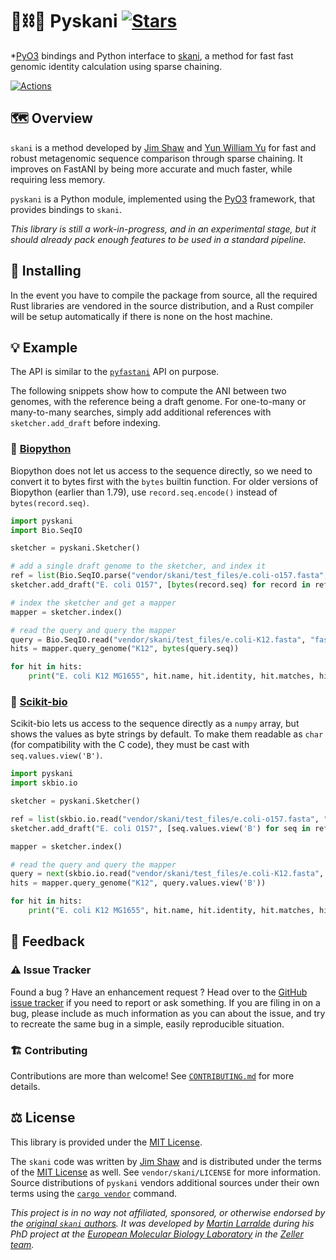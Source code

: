 # 🐍⛓️🧬 Pyskani [![Stars](https://img.shields.io/github/stars/althonos/pyskani.svg?style=social&maxAge=3600&label=Star)](https://github.com/althonos/pyskani/stargazers)

*[PyO3](https://pyo3.rs/) bindings and Python interface to [skani](https://github.com/bluenote-1577/skani), a method for fast fast genomic identity calculation using sparse chaining.

[![Actions](https://img.shields.io/github/actions/workflow/status/althonos/pyskani/test.yml?branch=main&logo=github&style=flat-square&maxAge=300)](https://github.com/althonos/pyskani/actions)
<!-- [![Coverage](https://img.shields.io/codecov/c/gh/althonos/pyskani/branch/main.svg?style=flat-square&maxAge=3600)](https://codecov.io/gh/althonos/pyskani/)
[![License](https://img.shields.io/badge/license-MIT-blue.svg?style=flat-square&maxAge=2678400)](https://choosealicense.com/licenses/mit/)
[![PyPI](https://img.shields.io/pypi/v/pyskani.svg?style=flat-square&maxAge=3600)](https://pypi.org/project/pyskani)
[![Bioconda](https://img.shields.io/conda/vn/bioconda/pyskani?style=flat-square&maxAge=3600&logo=anaconda)](https://anaconda.org/bioconda/pyskani)
[![AUR](https://img.shields.io/aur/version/python-pyskani?logo=archlinux&style=flat-square&maxAge=3600)](https://aur.archlinux.org/packages/python-pyskani)
[![Wheel](https://img.shields.io/pypi/wheel/pyskani.svg?style=flat-square&maxAge=3600)](https://pypi.org/project/pyskani/#files)
[![Python Versions](https://img.shields.io/pypi/pyversions/pyskani.svg?style=flat-square&maxAge=600)](https://pypi.org/project/pyskani/#files)
[![Python Implementations](https://img.shields.io/pypi/implementation/pyskani.svg?style=flat-square&maxAge=600&label=impl)](https://pypi.org/project/pyskani/#files)
[![Source](https://img.shields.io/badge/source-GitHub-303030.svg?maxAge=2678400&style=flat-square)](https://github.com/althonos/pyskani/)
[![Mirror](https://img.shields.io/badge/mirror-EMBL-009f4d?style=flat-square&maxAge=2678400)](https://git.embl.de/larralde/pyskani/)
[![Issues](https://img.shields.io/github/issues/althonos/pyskani.svg?style=flat-square&maxAge=600)](https://github.com/althonos/pyskani/issues)
[![Docs](https://img.shields.io/readthedocs/pyskani/latest?style=flat-square&maxAge=600)](https://pyskani.readthedocs.io)
[![Changelog](https://img.shields.io/badge/keep%20a-changelog-8A0707.svg?maxAge=2678400&style=flat-square)](https://github.com/althonos/pyskani/blob/master/CHANGELOG.md)
[![Downloads](https://img.shields.io/badge/dynamic/json?style=flat-square&color=303f9f&maxAge=86400&label=downloads&query=%24.total_downloads&url=https%3A%2F%2Fapi.pepy.tech%2Fapi%2Fprojects%2Fpyskani)](https://pepy.tech/project/pyskani) -->


## 🗺️ Overview

`skani` is a method developed by [Jim Shaw](https://jim-shaw-bluenote.github.io/)
and [Yun William Yu](https://github.com/yunwilliamyu) for fast and robust 
metagenomic sequence comparison through sparse chaining. It improves on 
FastANI by being more accurate and much faster, while requiring less memory.

`pyskani` is a Python module, implemented using the [PyO3](https://pyo3.rs/)
framework, that provides bindings to `skani`. 

*This library is still a work-in-progress, and in an experimental stage,
but it should already pack enough features to be used in a standard pipeline.*


## 🔧 Installing

<!-- pyskani can be installed directly from [PyPI](https://pypi.org/project/pyskani/),
which hosts some pre-built CPython wheels for x86-64 Unix platforms, as well
as the code required to compile from source with Cython:
```console
$ pip install pyskani
``` -->

In the event you have to compile the package from source, all the required
Rust libraries are vendored in the source distribution, and a Rust compiler
will be setup automatically if there is none on the host machine.

<!-- Otherwise, pyskani is also available as a [Bioconda](https://anaconda.org/bioconda/pyskani)
package:
```console
$ conda install -c bioconda pyskani
``` -->

## 💡 Example

The API is similar to the [`pyfastani`](https://github.com/althonos/pyfastani)
API on purpose.

The following snippets show how to compute the ANI between two genomes,
with the reference being a draft genome.  For one-to-many or many-to-many 
searches, simply add additional references with `sketcher.add_draft` before 
indexing.


### 🔬 [Biopython](https://github.com/biopython/biopython)

Biopython does not let us access to the sequence directly, so we need to
convert it to bytes first with the `bytes` builtin function. For older
versions of Biopython (earlier than 1.79), use `record.seq.encode()`
instead of `bytes(record.seq)`.

```python
import pyskani
import Bio.SeqIO

sketcher = pyskani.Sketcher()

# add a single draft genome to the sketcher, and index it
ref = list(Bio.SeqIO.parse("vendor/skani/test_files/e.coli-o157.fasta", "fasta"))
sketcher.add_draft("E. coli O157", [bytes(record.seq) for record in ref])

# index the sketcher and get a mapper
mapper = sketcher.index()

# read the query and query the mapper
query = Bio.SeqIO.read("vendor/skani/test_files/e.coli-K12.fasta", "fasta")
hits = mapper.query_genome("K12", bytes(query.seq))

for hit in hits:
    print("E. coli K12 MG1655", hit.name, hit.identity, hit.matches, hit.fragments)
```

### 🧪 [Scikit-bio](https://github.com/biocore/scikit-bio)

Scikit-bio lets us access to the sequence directly as a `numpy` array, but
shows the values as byte strings by default. To make them readable as
`char` (for compatibility with the C code), they must be cast with
`seq.values.view('B')`.

```python
import pyskani
import skbio.io

sketcher = pyskani.Sketcher()

ref = list(skbio.io.read("vendor/skani/test_files/e.coli-o157.fasta", "fasta"))
sketcher.add_draft("E. coli O157", [seq.values.view('B') for seq in ref])

mapper = sketcher.index()

# read the query and query the mapper
query = next(skbio.io.read("vendor/skani/test_files/e.coli-K12.fasta", "fasta"))
hits = mapper.query_genome("K12", query.values.view('B'))

for hit in hits:
    print("E. coli K12 MG1655", hit.name, hit.identity, hit.matches, hit.fragments)
```


## 💭 Feedback

### ⚠️ Issue Tracker

Found a bug ? Have an enhancement request ? Head over to the 
[GitHub issue tracker](https://github.com/althonos/pyskani/issues) if you need 
to report or ask something. If you are filing in on a bug, please include as 
much information as you can about the issue, and try to recreate the same bug
in a simple, easily reproducible situation.

### 🏗️ Contributing

Contributions are more than welcome! See
[`CONTRIBUTING.md`](https://github.com/althonos/pyskani/blob/master/CONTRIBUTING.md)
for more details.


## ⚖️ License

This library is provided under the [MIT License](https://choosealicense.com/licenses/mit/).

The `skani` code was written by [Jim Shaw](https://jim-shaw-bluenote.github.io/)
and is distributed under the terms of the [MIT License](https://choosealicense.com/licenses/mit/) 
as well. See `vendor/skani/LICENSE` for more information. Source distributions 
of `pyskani` vendors additional sources under their own terms using 
the [`cargo vendor`](https://doc.rust-lang.org/cargo/commands/cargo-vendor.html) 
command.

*This project is in no way not affiliated, sponsored, or otherwise endorsed
by the [original `skani` authors](https://jim-shaw-bluenote.github.io/). 
It was developed by [Martin Larralde](https://github.com/althonos/) during his 
PhD project at the [European Molecular Biology Laboratory](https://www.embl.de/) 
in the [Zeller team](https://github.com/zellerlab).*

